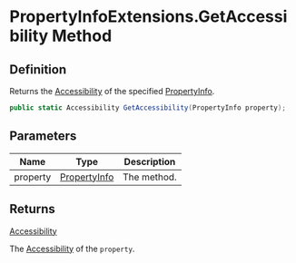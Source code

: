 # PropertyInfoExtensions.GetAccessibility Method
## Definition

Returns the [Accessibility](MrKWatkins.Reflection.Accessibility.md) of the specified [PropertyInfo](https://learn.microsoft.com/en-gb/dotnet/api/System.Reflection.PropertyInfo).

```c#
public static Accessibility GetAccessibility(PropertyInfo property);
```

## Parameters

| Name | Type | Description |
| ---- | ---- | ----------- |
| property | [PropertyInfo](https://learn.microsoft.com/en-gb/dotnet/api/System.Reflection.PropertyInfo) | The method. |

## Returns

[Accessibility](MrKWatkins.Reflection.Accessibility.md)

The [Accessibility](MrKWatkins.Reflection.Accessibility.md) of the `property`.
